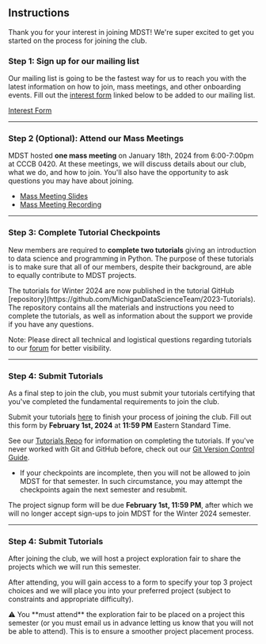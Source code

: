 ## Instructions

Thank you for your interest in joining MDST! We're super excited to get you started on the process for joining the club.

### Step 1: Sign up for our mailing list

Our mailing list is going to be the fastest way for us to reach you with the latest information on how to join, mass meetings, and other onboarding events. Fill out the [interest form](https://forms.gle/pcpfjMwrXobyvn9N9) linked below to be added to our mailing list.

<p className="md-button-wrapper"><a className="md-button" href="https://forms.gle/pcpfjMwrXobyvn9N9"> Interest Form</a></p>

<hr>

### Step 2 (Optional): Attend our Mass Meetings

MDST hosted **one mass meeting** on January 18th, 2024 from 6:00-7:00pm at CCCB 0420. At these meetings, we will discuss details about our club, what we do, and how to join. You'll also have the opportunity to ask questions you may have about joining.
- <a href="https://docs.google.com/presentation/d/1KwbCaDidWKUAwzVfWL0gRVclE0ImLhjs05ypdxxqTa0/edit?usp=sharing">Mass Meeting Slides</a>
- <a href="https://umich.zoom.us/rec/share/wVLHCDtudkjscVB3y8L2P6CFIwwOu6vyrwYd6YbATAvgEIrc6p1BWwBTLMbKZ9Uj.DjCG-vsr6OsiL-zA">Mass Meeting Recording</a>

<hr>

### Step 3: Complete Tutorial Checkpoints

New members are required to **complete two tutorials** giving an introduction to data science and programming in Python. The purpose of these tutorials is to make sure that all of our members, despite their background, are able to equally contribute to MDST projects.

<div className="callout font-normal">
    The tutorials for Winter 2024 are now published in the tutorial GitHub [repository](https://github.com/MichiganDataScienceTeam/2023-Tutorials). The repository contains all the materials and instructions you need to complete the tutorials, as well as information about the support we provide if you have any questions.
</div>

<span className="highlight">Note: </span> Please direct all technical and logistical questions regarding tutorials to our <a href="https://edstem.org/us/join/6PXxzF">forum</a> for better visibility.

<hr>

### Step 4: Submit Tutorials

As a final step to join the club, you must submit your tutorials certifying that you've completed the fundamental requirements to join the club. 

<div className="callout font-normal">
    Submit your tutorials <a href="https://forms.gle/5P3dFz1UGBpCyL538">here</a> to finish your process of joining the club. Fill out this form by <b>February 1st, 2024</b> at <b>11:59 PM</b> Eastern Standard Time.
</div>

See our [Tutorials Repo](https://github.com/MichiganDataScienceTeam/2023-Tutorials) for information on completing the tutorials. If you've never worked with Git and GitHub before, check out our [Git Version Control Guide](https://docs.google.com/document/d/1pq42R2xr_yoyhyzWE0ugReHgEKgwLdjrJR4mT3_CQEo/edit?usp=sharing).

- <span className="highlight">If your checkpoints are incomplete, then you will not be allowed to join MDST for that semester.</span> In such circumstance, you may attempt the checkpoints again the next semester and resubmit.


The project signup form will be due **February 1st, 11:59 PM**, after which we will no longer accept sign-ups to join MDST for the Winter 2024 semester. 

<hr>

### Step 4: Submit Tutorials

After joining the club, we will host a project exploration fair to share the projects which we will run this semester. 

After attending, you will gain access to a form to specify your top 3 project choices and we will place you into your preferred project (subject to constraints and appropriate difficulty). 

<div className="callout font-normal">
    ⚠️ You **must attend** the exploration fair to be placed on a project this semester (or you must email us in advance letting us know that you will not be able to attend). This is to ensure a smoother project placement process.
</div>